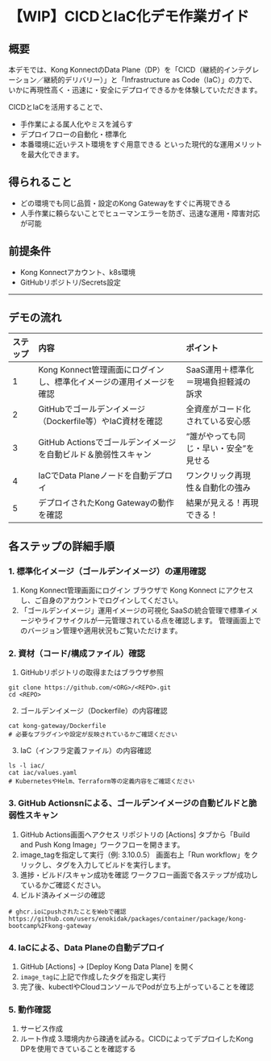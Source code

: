 # 【WIP】CICDとIaC化デモ作業ガイド

## 概要
本デモでは、Kong KonnectのData Plane（DP）を「CICD（継続的インテグレーション／継続的デリバリー）」と「Infrastructure as Code（IaC）」の力で、いかに再現性高く・迅速に・安全にデプロイできるかを体験していただきます。

CICDとIaCを活用することで、
- 手作業による属人化やミスを減らす
- デプロイフローの自動化・標準化
- 本番環境に近いテスト環境をすぐ用意できる
といった現代的な運用メリットを最大化できます。

## 得られること
- どの環境でも同じ品質・設定のKong Gatewayをすぐに再現できる
- 人手作業に頼らないことでヒューマンエラーを防ぎ、迅速な運用・障害対応が可能

## 前提条件
- Kong Konnectアカウント、k8s環境
- GitHubリポジトリ/Secrets設定

---

## デモの流れ
| ステップ | 内容                                       | ポイント                 |
| :--- | :--------------------------------------- | :------------------- |
| 1    | Kong Konnect管理画面にログインし、標準化イメージの運用イメージを確認 | SaaS運用＋標準化＝現場負担軽減の訴求 |
| 2    | GitHubでゴールデンイメージ（Dockerfile等）やIaC資材を確認   | 全資産がコード化されている安心感     |
| 3    | GitHub Actionsでゴールデンイメージを自動ビルド＆脆弱性スキャン   | “誰がやっても同じ・早い・安全”を見せる |
| 4    | IaCでData Planeノードを自動デプロイ                 | ワンクリック再現性＆自動化の強み     |
| 5    | デプロイされたKong Gatewayの動作を確認                | 結果が見える！再現できる！        |


## 各ステップの詳細手順

### 1. 標準化イメージ（ゴールデンイメージ）の運用確認
1. Kong Konnect管理画面にログイン
   ブラウザで Kong Konnect にアクセスし、ご自身のアカウントでログインしてください。
2. 「ゴールデンイメージ」運用イメージの可視化
   SaaSの統合管理で標準イメージやライフサイクルが一元管理されている点を確認します。
   管理画面上でのバージョン管理や適用状況もご覧いただけます。

### 2.  資材（コード/構成ファイル）確認
1. GitHubリポジトリの取得またはブラウザ参照
```
git clone https://github.com/<ORG>/<REPO>.git
cd <REPO>
```

2. ゴールデンイメージ（Dockerfile）の内容確認
```
cat kong-gateway/Dockerfile
# 必要なプラグインや設定が反映されているかご確認ください
```

3. IaC（インフラ定義ファイル）の内容確認
```
ls -l iac/
cat iac/values.yaml
# KubernetesやHelm、Terraform等の定義内容をご確認ください
```


### 3. GitHub Actionsnによる、ゴールデンイメージの自動ビルドと脆弱性スキャン
1. GitHub Actions画面へアクセス
   リポジトリの [Actions] タブから「Build and Push Kong Image」ワークフローを開きます。
2. image_tagを指定して実行（例: 3.10.0.5）
   画面右上「Run workflow」をクリックし、タグを入力してビルドを実行します。
3. 進捗・ビルド/スキャン成功を確認
   ワークフロー画面で各ステップが成功しているかご確認ください。
4. ビルド済みイメージの確認
```
# ghcr.ioにpushされたことをWebで確認
https://github.com/users/enokidak/packages/container/package/kong-bootcamp%2Fkong-gateway
```

### 4. IaCによる、Data Planeの自動デプロイ
1. GitHub [Actions] → [Deploy Kong Data Plane] を開く
2. `image_tag`に上記で作成したタグを指定し実行
3. 完了後、kubectlやCloudコンソールでPodが立ち上がっていることを確認

### 5. 動作確認
1. サービス作成
2. ルート作成
3.環境内から疎通を試みる。CICDによってデプロイしたKong DPを使用できていることを確認する